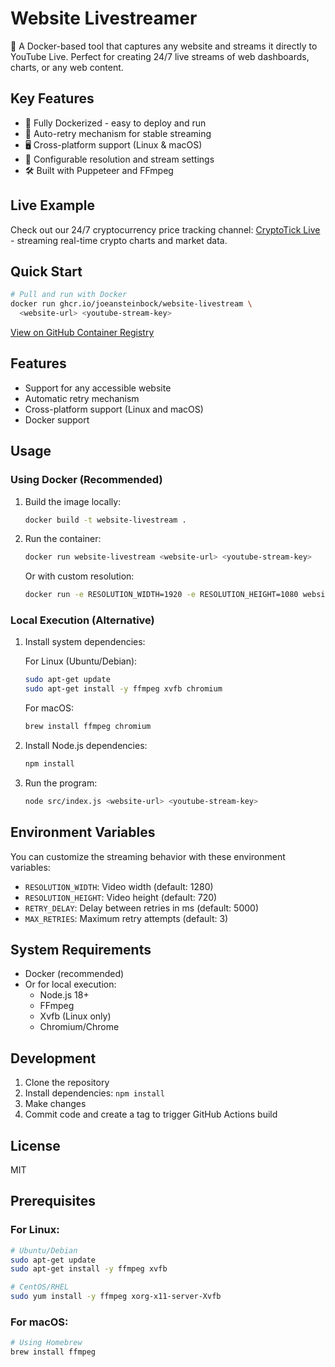 # Website Livestreamer

🎥 A Docker-based tool that captures any website and streams it directly to YouTube Live. Perfect for creating 24/7 live streams of web dashboards, charts, or any web content.

## Key Features

- 🐳 Fully Dockerized - easy to deploy and run
- 🔄 Auto-retry mechanism for stable streaming
- 🖥️ Cross-platform support (Linux & macOS)
- 🎯 Configurable resolution and stream settings
- 🛠️ Built with Puppeteer and FFmpeg

## Live Example

Check out our 24/7 cryptocurrency price tracking channel: [CryptoTick Live](https://www.youtube.com/@CryptoTickLive) - streaming real-time crypto charts and market data.

## Quick Start

```bash
# Pull and run with Docker
docker run ghcr.io/joeansteinbock/website-livestream \
  <website-url> <youtube-stream-key>
```

[View on GitHub Container Registry](https://github.com/JoeanSteinbock/website-livestream/pkgs/container/website-livestream)

## Features

- Support for any accessible website
- Automatic retry mechanism
- Cross-platform support (Linux and macOS)
- Docker support

## Usage

### Using Docker (Recommended)

1. Build the image locally:
   ```bash
   docker build -t website-livestream .
   ```

2. Run the container:
   ```bash
   docker run website-livestream <website-url> <youtube-stream-key>
   ```

   Or with custom resolution:
   ```bash
   docker run -e RESOLUTION_WIDTH=1920 -e RESOLUTION_HEIGHT=1080 website-livestream <website-url> <youtube-stream-key>
   ```

### Local Execution (Alternative)

1. Install system dependencies:
   
   For Linux (Ubuntu/Debian):
   ```bash
   sudo apt-get update
   sudo apt-get install -y ffmpeg xvfb chromium
   ```

   For macOS:
   ```bash
   brew install ffmpeg chromium
   ```

2. Install Node.js dependencies:
   ```bash
   npm install
   ```

3. Run the program:
   ```bash
   node src/index.js <website-url> <youtube-stream-key>
   ```

## Environment Variables

You can customize the streaming behavior with these environment variables:

- `RESOLUTION_WIDTH`: Video width (default: 1280)
- `RESOLUTION_HEIGHT`: Video height (default: 720)
- `RETRY_DELAY`: Delay between retries in ms (default: 5000)
- `MAX_RETRIES`: Maximum retry attempts (default: 3)

## System Requirements

- Docker (recommended)
- Or for local execution:
  - Node.js 18+
  - FFmpeg
  - Xvfb (Linux only)
  - Chromium/Chrome

## Development

1. Clone the repository
2. Install dependencies: `npm install`
3. Make changes
4. Commit code and create a tag to trigger GitHub Actions build

## License

MIT

## Prerequisites

### For Linux:
```bash
# Ubuntu/Debian
sudo apt-get update
sudo apt-get install -y ffmpeg xvfb

# CentOS/RHEL
sudo yum install -y ffmpeg xorg-x11-server-Xvfb
```

### For macOS:
```bash
# Using Homebrew
brew install ffmpeg
```